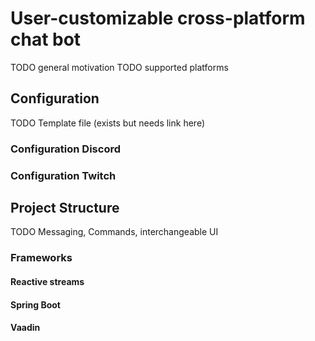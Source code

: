 # User-customizable cross-platform chat bot
TODO general motivation
TODO supported platforms

## Configuration
TODO Template file (exists but needs link here)
### Configuration Discord
### Configuration Twitch

## Project Structure
TODO Messaging, Commands, interchangeable UI

### Frameworks
#### Reactive streams
#### Spring Boot
#### Vaadin